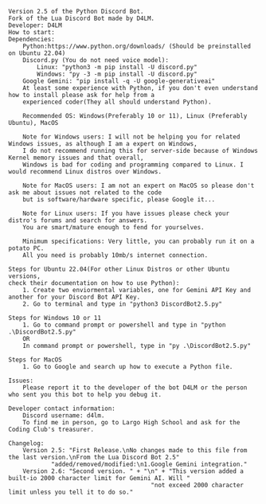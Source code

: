     Version 2.5 of the Python Discord Bot.
    Fork of the Lua Discord Bot made by D4LM.
    Developer: D4LM
    How to start:
    Dependencies:
        Python:https://www.python.org/downloads/ (Should be preinstalled on Ubuntu 22.04)
        Discord.py (You do not need voice model):
            Linux: "python3 -m pip install -U discord.py"
            Windows: "py -3 -m pip install -U discord.py"
        Google Gemini: "pip install -q -U google-generativeai"
        At least some experience with Python, if you don't even understand how to install please ask for help from a 
        experienced coder(They all should understand Python).
        
        Recommended OS: Windows(Preferably 10 or 11), Linux (Preferably Ubuntu), MacOS
        
        Note for Windows users: I will not be helping you for related Windows issues, as although I am a expert on Windows,
        I do not recommend running this for server-side because of Windows Kernel memory issues and that overall,
        Windows is bad for coding and programming compared to Linux. I would recommend Linux distros over Windows.
        
        Note for MacOS users: I am not an expert on MacOS so please don't ask me about issues not related to the code 
        but is software/hardware specific, please Google it...

        Note for Linux users: If you have issues please check your distro's forums and search for answers. 
        You are smart/mature enough to fend for yourselves.
        
        Minimum specifications: Very little, you can probably run it on a potato PC. 
        All you need is probably 10mb/s internet connection.
    
    Steps for Ubuntu 22.04(For other Linux Distros or other Ubuntu versions,
    check their documentation on how to use Python):
        1. Create two enviormental variables, one for Gemini API Key and another for your Discord Bot API Key.
        2. Go to terminal and type in "python3 DiscordBot2.5.py"
    
    Steps for Windows 10 or 11
        1. Go to command prompt or powershell and type in "python .\DiscordBot2.5.py"
        OR
        In command prompt or powershell, type in "py .\DiscordBot2.5.py" 
    
    Steps for MacOS
        1. Go to Google and search up how to execute a Python file.

    Issues:
        Please report it to the developer of the bot D4LM or the person who sent you this bot to help you debug it.

    Developer contact information:
        Discord username: d4lm.
        To find me in person, go to Largo High School and ask for the Coding Club's treasurer.

    Changelog: 
        Version 2.5: "First Release.\nNo changes made to this file from the last version.\nFrom the Lua Discord Bot 2.5"
                "added/removed/modified:\n1.Google Gemini integration."
        Version 2.6: "Second version. " + "\n" + "This version added a built-io 2000 character limit for Gemini AI. Will "
                                            "not exceed 2000 character limit unless you tell it to do so."